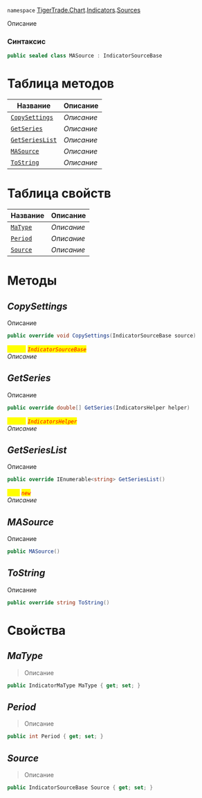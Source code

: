 
`namespace` [TigerTrade.Chart](../../../TigerTrade.Chart.md).[Indicators](../../../TigerTrade.Chart/Indicators.md).[Sources](../../../TigerTrade.Chart/Indicators/Sources.md)


Описание

### Синтаксис
```csharp
public sealed class MASource : IndicatorSourceBase
```


# Таблица методов
| Название | Описание |
| --- | --- |
| [`CopySettings`](./MASource.cs/Методы/CopySettings.md) | *Описание* |
| [`GetSeries`](./MASource.cs/Методы/GetSeries.md) | *Описание* |
| [`GetSeriesList`](./MASource.cs/Методы/GetSeriesList.md) | *Описание* |
| [`MASource`](./MASource.cs/Методы/MASource.md) | *Описание* |
| [`ToString`](./MASource.cs/Методы/ToString.md) | *Описание* |

# Таблица свойств
| Название | Описание |
| --- | --- |
| [`MaType`](./MASource.cs/Свойства/MaType.md) | *Описание* |
| [`Period`](./MASource.cs/Свойства/Period.md) | *Описание* |
| [`Source`](./MASource.cs/Свойства/Source.md) | *Описание* |





# Методы

## *CopySettings*
Описание

```csharp
public override void CopySettings(IndicatorSourceBase source)
```

<mark style="color:yellow;">`source`</mark> <mark style="color:red;">*`IndicatorSourceBase`*</mark>  
 *Описание*  



## *GetSeries*
Описание

```csharp
public override double[] GetSeries(IndicatorsHelper helper)
```
<mark style="color:yellow;">`helper`</mark> <mark style="color:red;">*`IndicatorsHelper`*</mark>  
 *Описание*  



## *GetSeriesList*
Описание

```csharp
public override IEnumerable<string> GetSeriesList()
```
<mark style="color:yellow;">`List`</mark> <mark style="color:red;">*`new`*</mark>  
 *Описание*  



## *MASource*
Описание

```csharp
public MASource()
```


## *ToString*
Описание

```csharp
public override string ToString()
```

# Свойства

## *MaType*
> Описание

```csharp
public IndicatorMaType MaType { get; set; }
```

## *Period*
> Описание

```csharp
public int Period { get; set; }
```

## *Source*
> Описание

```csharp
public IndicatorSourceBase Source { get; set; }
```

